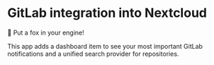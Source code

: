 # GitLab integration into Nextcloud

🦊 Put a fox in your engine!

This app adds a dashboard item to see your most important GitLab notifications and a unified search provider for repositories.

